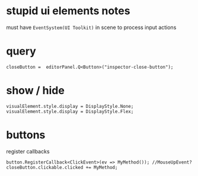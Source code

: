 # stupid ui elements notes

must have ```EventSystem(UI Toolkit)``` in scene to process input actions

# query 
```closeButton =  editorPanel.Q<Button>("inspector-close-button");```

# show / hide
```
visualElement.style.display = DisplayStyle.None;
visualElement.style.display = DisplayStyle.Flex;
```

# buttons
register callbacks
```
button.RegisterCallback<ClickEvent>(ev => MyMethod()); //MouseUpEvent?
closeButton.clickable.clicked += MyMethod;
```

